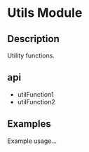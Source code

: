 # Utils Module

## Description

Utility functions.

## api

- utilFunction1
- utilFunction2

## Examples

Example usage...